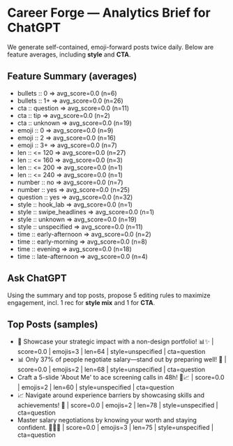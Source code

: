 # Career Forge — Analytics Brief for ChatGPT

We generate self-contained, emoji-forward posts twice daily. Below are feature averages, including **style** and **CTA**.

## Feature Summary (averages)

- bullets :: 0 => avg_score=0.0 (n=6)
- bullets :: 1+ => avg_score=0.0 (n=26)
- cta :: question => avg_score=0.0 (n=11)
- cta :: tip => avg_score=0.0 (n=2)
- cta :: unknown => avg_score=0.0 (n=19)
- emoji :: 0 => avg_score=0.0 (n=9)
- emoji :: 2 => avg_score=0.0 (n=16)
- emoji :: 3+ => avg_score=0.0 (n=7)
- len :: <= 120 => avg_score=0.0 (n=27)
- len :: <= 160 => avg_score=0.0 (n=3)
- len :: <= 200 => avg_score=0.0 (n=1)
- len :: <= 240 => avg_score=0.0 (n=1)
- number :: no => avg_score=0.0 (n=7)
- number :: yes => avg_score=0.0 (n=25)
- question :: yes => avg_score=0.0 (n=32)
- style :: hook_lab => avg_score=0.0 (n=1)
- style :: swipe_headlines => avg_score=0.0 (n=1)
- style :: unknown => avg_score=0.0 (n=19)
- style :: unspecified => avg_score=0.0 (n=11)
- time :: early-afternoon => avg_score=0.0 (n=2)
- time :: early-morning => avg_score=0.0 (n=8)
- time :: evening => avg_score=0.0 (n=18)
- time :: late-afternoon => avg_score=0.0 (n=4)

## Ask ChatGPT

Using the summary and top posts, propose 5 editing rules to maximize engagement, incl. 1 rec for **style mix** and 1 for **CTA**.

## Top Posts (samples)

- 🚀 Showcase your strategic impact with a non-design portfolio! 📊✨  | score=0.0 | emojis=3 | len=64 | style=unspecified | cta=question
- 📊 Only 37% of people negotiate salary—stand out by preparing well! 💪  | score=0.0 | emojis=2 | len=68 | style=unspecified | cta=question
- Craft a 5-slide 'About Me' to ace screening calls in 48h! 🎯📈  | score=0.0 | emojis=2 | len=60 | style=unspecified | cta=question
- 📈 Navigate around experience barriers by showcasing skills and achievements! 🚀  | score=0.0 | emojis=2 | len=78 | style=unspecified | cta=question
- Master salary negotiations by knowing your worth and staying confident. 💪🏿💼  | score=0.0 | emojis=3 | len=75 | style=unspecified | cta=question